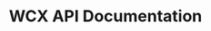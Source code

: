 ---
title: WCX API Documentation

toc_footers:
  - <a href='https://wcex.com/'>WCX</a>

includes:
  - rest/private/new-order
  - rest/private/cancel-order
  - rest/private/list-orders
  - rest/private/list-fills
  - rest/private/list-transactions
  - rest/private/list-balances
  - rest/private/deposit
  - rest/public/products
  - rest/public/ticker
  - rest/public/order-book
  - rest/public/trade-history
  - rest/public/candles
  - websocket/private/orders
  - websocket/private/balances
  - websocket/private/deposits

search: true
---